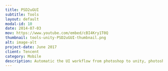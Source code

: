 ```yaml
---
title: PSD2uGUI
subtitle: Tools
layout: default
modal-id: 10
date: 2014-07-03
mov: https://www.youtube.com/embed/cBI4Kry1T0Q
thumbnail: tools-unity-PSD2uGUI-thumbnail.png
alt: image-alt
project-date: June 2017
client: Tencent
category: Mobile
description: Automatic the UI workflow from photoshop to unity, photoshop script export ui widgets and xml config file to specific project folder and unity script assemble them into game interface.
---
```

